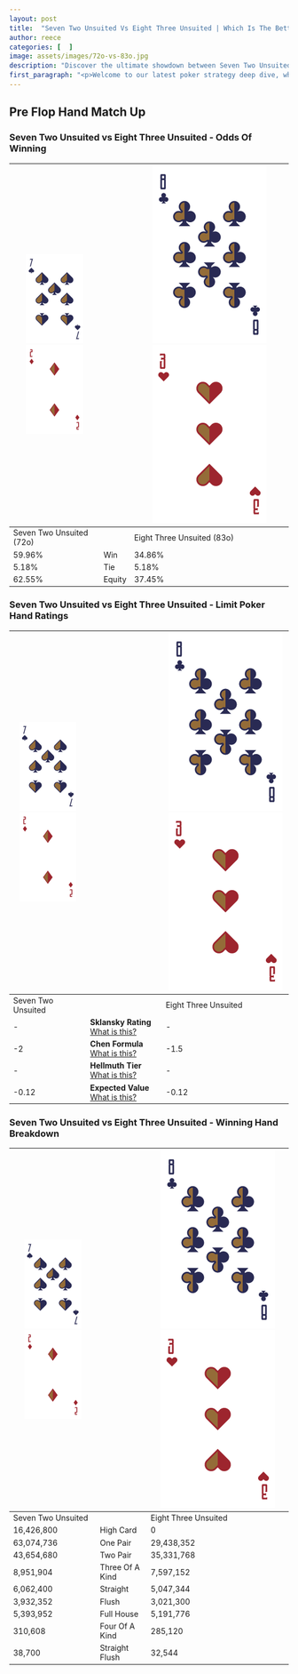 ```yaml
---
layout: post
title:  "Seven Two Unsuited Vs Eight Three Unsuited | Which Is The Better Hand In Poker? A Complete Guide"
author: reece
categories: [  ]
image: assets/images/72o-vs-83o.jpg
description: "Discover the ultimate showdown between Seven Two Unsuited and Eight Three Unsuited in poker! Uncover the odds, strategies, and scenarios where one hand triumphs over the other. Get ready to up your poker game with this thrilling analysis."
first_paragraph: "<p>Welcome to our latest poker strategy deep dive, where we're pitting two distinct hands against each other in a high-stakes showdown: Seven Two Unsuited vs Eight Three Unsuited.</p><p>In the dynamic world of poker, every decision counts, and knowing which hand holds the upper hand is key to your success at the table.</p><p>In this article, we'll dissect these two hands, explore the scenarios where one dominates the other, and equip you with the knowledge to make strategic choices that can tip the odds in your favor.</p><p>Get ready to unravel the intriguing dynamics of these poker hands and elevate your game to new heights.</p>"
---
```




[comment]: # (sp0)

## Pre Flop Hand Match Up

<div class="table hand-ratings" markdown="1"> 



### Seven Two Unsuited vs Eight Three Unsuited - Odds Of Winning


    
| ![image info](assets/images/hand1/7.png) ![image info](assets/images/hand1/2o.png) |  | ![image info](assets/images/hand2/8.png) ![image info](assets/images/hand2/3o.png) |
| -------- | -------- | -------- |
| Seven Two Unsuited (72o) |  | Eight Three Unsuited (83o) |
| 59.96% | Win | 34.86% |
| 5.18% | Tie | 5.18% |
| 62.55% | Equity | 37.45% |




[comment]: # (sp1)



### Seven Two Unsuited vs Eight Three Unsuited - Limit Poker Hand Ratings


    
| ![image info](assets/images/hand1/7.png) ![image info](assets/images/hand1/2o.png) |  | ![image info](assets/images/hand2/8.png) ![image info](assets/images/hand2/3o.png) |
| -------- | -------- | -------- |
| Seven Two Unsuited |  | Eight Three Unsuited |
| - | **Sklansky Rating** [What is this?](/sklansky-rating-explained) | - |
| -2 | **Chen Formula** [What is this?](/chen-formula-explained) | -1.5 |
| - | **Hellmuth Tier** [What is this?](/Hellmuth-tier-explained) | - |
| -0.12 | **Expected Value** [What is this?](/expected-value-explained) | -0.12 |




[comment]: # (sp2)



### Seven Two Unsuited vs Eight Three Unsuited - Winning Hand Breakdown


    
| ![image info](assets/images/hand1/7.png) ![image info](assets/images/hand1/2o.png) |  | ![image info](assets/images/hand2/8.png) ![image info](assets/images/hand2/3o.png) |
| -------- | -------- | -------- |
| Seven Two Unsuited |  | Eight Three Unsuited |
| 16,426,800 | High Card | 0 |
| 63,074,736 | One Pair | 29,438,352 |
| 43,654,680 | Two Pair | 35,331,768 |
| 8,951,904 | Three Of A Kind | 7,597,152 |
| 6,062,400 | Straight | 5,047,344 |
| 3,932,352 | Flush | 3,021,300 |
| 5,393,952 | Full House | 5,191,776 |
| 310,608 | Four Of A Kind | 285,120 |
| 38,700 | Straight Flush | 32,544 |




[comment]: # (sp3)



</div>

[comment]: # (sp4)



[comment]: # (sp5)

